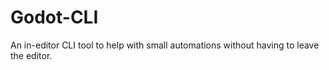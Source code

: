 # Godot-CLI
An in-editor CLI tool to help with small automations without having to leave the editor.
